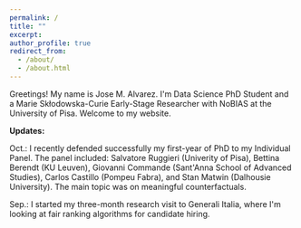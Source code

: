 ```yaml
---
permalink: /
title: ""
excerpt:
author_profile: true
redirect_from: 
  - /about/
  - /about.html
---
```


Greetings! My name is Jose M. Alvarez. I'm Data Science PhD Student and a Marie Skłodowska-Curie Early-Stage Researcher with NoBIAS at the University of Pisa. Welcome to my website. 

**Updates:**

Oct.: I recently defended successfully my first-year of PhD to my Individual Panel. The panel included: Salvatore Ruggieri (Univerity of Pisa), Bettina Berendt (KU Leuven), Giovanni Commande (Sant'Anna School of Advanced Studies), Carlos Castillo (Pompeu Fabra), and Stan Matwin (Dalhousie University). The main topic was on meaningful counterfactuals.

Sep.: I started my three-month research visit to Generali Italia, where I'm looking at fair ranking algorithms for candidate hiring.